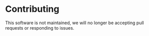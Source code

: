 # Contributing

This software is not maintained, we will no longer be accepting pull requests or responding to issues.

